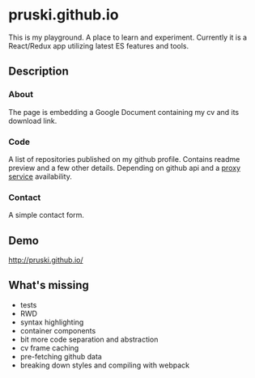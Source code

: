 pruski.github.io
================

This is my playground. A place to learn and experiment. Currently it is a React/Redux app utilizing latest ES features and tools.

## Description

### About

The page is embedding a Google Document containing my cv and its download link.

### Code

A list of repositories published on my github profile. Contains readme preview and a few other details. Depending on github api and a [proxy service](https://github.com/zeke/github-raw-cors-proxy) availability. 

### Contact

A simple contact form.

## Demo 

http://pruski.github.io/

## What's missing

* tests
* RWD
* syntax highlighting
* container components
* bit more code separation and abstraction 
* cv frame caching
* pre-fetching github data
* breaking down styles and compiling with webpack
